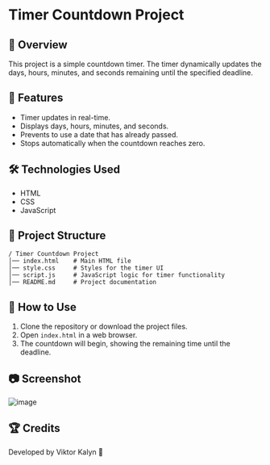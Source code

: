 # Timer Countdown Project

## 📌 Overview
This project is a simple countdown timer. The timer dynamically updates the days, hours, minutes, and seconds remaining until the specified deadline.

## 🚀 Features
- Timer updates in real-time.
- Displays days, hours, minutes, and seconds.
- Prevents to use a date that has already passed.
- Stops automatically when the countdown reaches zero.

## 🛠️ Technologies Used
- HTML
- CSS
- JavaScript

## 📂 Project Structure
```
/ Timer Countdown Project
│── index.html    # Main HTML file
│── style.css     # Styles for the timer UI
│── script.js     # JavaScript logic for timer functionality
│── README.md     # Project documentation
```

## 🔧 How to Use
1. Clone the repository or download the project files.
2. Open `index.html` in a web browser.
3. The countdown will begin, showing the remaining time until the deadline.

## 📷 Screenshot
![image](https://github.com/user-attachments/assets/fcba1e94-705e-4b1b-9f07-84d462161daf)


## 🏆 Credits
Developed by Viktor Kalyn 🚀


